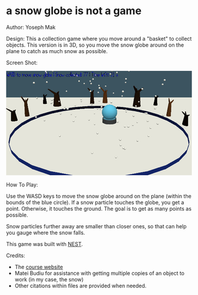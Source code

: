 # a snow globe is not a game

Author: Yoseph Mak

Design: This a collection game where you move around a "basket" to collect objects. This version is in 3D, so you move the snow globe around on the plane to catch as much snow as possible.

Screen Shot:

![Screen Shot](screenshot.png)

How To Play:

Use the WASD keys to move the snow globe around on the plane (within the bounds of the blue circle). If a snow particle touches the globe, you get a point. Otherwise, it touches the ground. The goal is to get as many points as possible.

Snow particles further away are smaller than closer ones, so that can help you gauge where the snow falls.

This game was built with [NEST](NEST.md).

Credits:
- The [course website](http://graphics.cs.cmu.edu/courses/15-466-f24)
- Matei Budiu for assistance with getting multiple copies of an object to work (in my case, the snow)
- Other citations within files are provided when needed.